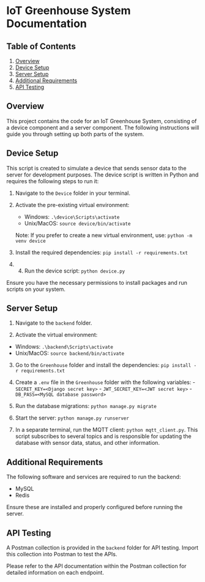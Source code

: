 # IoT Greenhouse System Documentation

## Table of Contents
1. [Overview](#overview)
2. [Device Setup](#device-setup)
3. [Server Setup](#server-setup)
4. [Additional Requirements](#additional-requirements)
5. [API Testing](#api-testing)

## Overview

This project contains the code for an IoT Greenhouse System, consisting of a device component and a server component. The following instructions will guide you through setting up both parts of the system.

## Device Setup

This script is created to simulate a device that sends sensor data to the server for development purposes. The device script is written in Python and requires the following steps to run it:

1. Navigate to the `Device` folder in your terminal.

2. Activate the pre-existing virtual environment:
   - Windows: `.\device\Scripts\activate`
   - Unix/MacOS: `source device/bin/activate`

   Note: If you prefer to create a new virtual environment, use: `python -m venv device`

3. Install the required dependencies: `pip install -r requirements.txt`
4. 4. Run the device script:   `python device.py`

Ensure you have the necessary permissions to install packages and run scripts on your system.

## Server Setup

1. Navigate to the `backend` folder.

2. Activate the virtual environment:
- Windows: `.\backend\Scripts\activate`
- Unix/MacOS: `source backend/bin/activate`

3. Go to the `Greenhouse` folder and install the dependencies: `pip install -r requirements.txt`
4. Create a `.env` file in the `Greenhouse` folder with the following variables: 
         - ```SECRET_KEY=<Django secret key>```
         - ```JWT_SECRET_KEY=<JWT secret key>```
         - ```DB_PASS=<MySQL database password>```

5. Run the database migrations: `python manage.py migrate`
6. Start the server: `python manage.py runserver`
7. In a separate terminal, run the MQTT client: `python mqtt_client.py`. This script subscribes to several topics and is responsible for updating the database with sensor data, status, and other information.

## Additional Requirements

The following software and services are required to run the backend:

- MySQL
- Redis

Ensure these are installed and properly configured before running the server.

## API Testing

A Postman collection is provided in the `backend` folder for API testing. Import this collection into Postman to test the APIs. 

Please refer to the API documentation within the Postman collection for detailed information on each endpoint.
